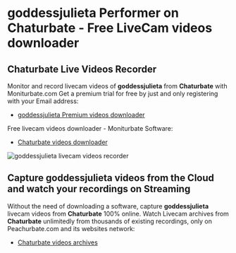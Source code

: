 # goddessjulieta Performer on Chaturbate - Free LiveCam videos downloader

## Chaturbate Live Videos Recorder

Monitor and record livecam videos of **goddessjulieta** from **Chaturbate** with Moniturbate.com
Get a premium trial for free by just and only registering with your Email address:
* [goddessjulieta Premium videos downloader](https://moniturbate.com/request-demo-licence-key.html)

Free livecam videos downloader - Moniturbate Software:
* [Chaturbate videos downloader](https://moniturbate.com/moniturbate-download-software.html)

![goddessjulieta livecam videos recorder](https://peachurnet.com/templates/moniturbate-software.png)


## Capture goddessjulieta videos from the Cloud and watch your recordings on Streaming

Without the need of downloading a software, capture **goddessjulieta** livecam videos from **Chaturbate** 100% online.
Watch Livecam archives from **Chaturbate** unlimitedly from thousands of existing recordings, only on Peachurbate.com and its websites network:
* [Chaturbate videos archives](https://peachurnet.com/)